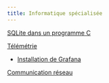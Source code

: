 ```yaml
---
title: Informatique spécialisée
---
```


[SQLite dans un programme C](sqlite)

[Télémétrie](telemetry)

- [Installation de Grafana](grafana) 

[Communication réseau](net)
